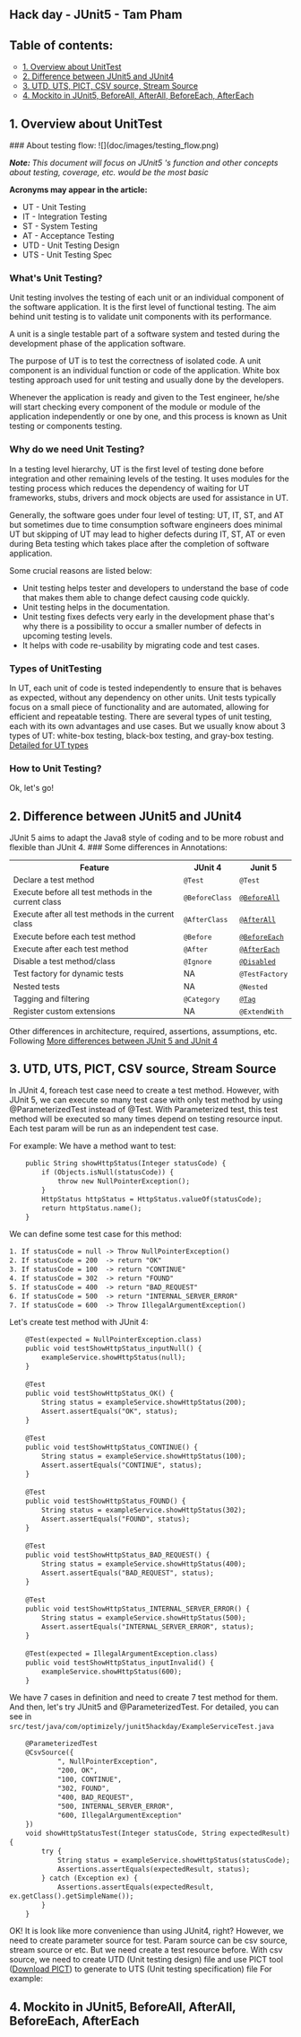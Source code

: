 ## Hack day - JUnit5 - Tam Pham

## Table of contents:
<ul style="list-style: circle;">
    <li><a href="#title_1" target="#">1. Overview about UnitTest</a></li>
    <li><a href="#title_2" target="#">2. Difference between JUnit5 and JUnit4</a></li>
    <li><a href="#title_3" target="#">3. UTD, UTS, PICT, CSV source, Stream Source</a></li>
    <li><a href="#title_4" target="#">4. Mockito in JUnit5, BeforeAll, AfterAll, BeforeEach, AfterEach</a></li>
</ul>

<h2 id="title_1">1. Overview about UnitTest</h2>
### About testing flow:
![](doc/images/testing_flow.png)
<br/>

<p><i><b>Note: </b> This document will focus on JUnit5 's function and other concepts about testing, coverage, etc. would be the most basic </i></p>

<b>Acronyms may appear in the article: </b>
<ul>
    <li>UT - Unit Testing</li>
    <li>IT - Integration Testing</li>
    <li>ST - System Testing</li>
    <li>AT - Acceptance Testing</li>
    <li>UTD - Unit Testing Design</li>
    <li>UTS - Unit Testing Spec</li>
</ul>

### What's Unit Testing?
Unit testing involves the testing of each unit or an individual component of the software application. It is the first level of functional testing. The aim behind unit testing is to validate unit components with its performance.

A unit is a single testable part of a software system and tested during the development phase of the application software.

The purpose of UT is to test the correctness of isolated code. A unit component is an individual function or code of the application. White box testing approach used for unit testing and usually done by the developers.

Whenever the application is ready and given to the Test engineer, he/she will start checking every component of the module or module of the application independently or one by one, and this process is known as Unit testing or components testing.

### Why do we need Unit Testing?
In a testing level hierarchy, UT is the first level of testing done before integration and other remaining levels of the testing.
It uses modules for the testing process which reduces the dependency of waiting for UT frameworks, stubs, drivers and mock objects are
used for assistance in UT.

Generally, the software goes under four level of testing: UT, IT, ST, and AT but sometimes
due to time consumption software engineers does minimal UT but skipping of UT may lead to higher defects during IT, ST, AT 
or even during Beta testing which takes place after the completion of software application.


Some crucial reasons are listed below:
<ul>
    <li>Unit testing helps tester and developers to understand the base of code that makes them able to change defect causing code quickly.</li>
    <li>Unit testing helps in the documentation.</li>
    <li>Unit testing fixes defects very early in the development phase that's why there is a possibility to occur a smaller number of defects in upcoming testing levels.</li>
    <li>It helps with code re-usability by migrating code and test cases.</li>
</ul>

### Types of UnitTesting
In UT, each unit of code is tested independently to ensure that is behaves as expected, without any dependency on other units. Unit tests typically focus on a small piece of 
functionality and are automated, allowing for efficient and repeatable testing. There are several types of unit testing, each with its own advantages 
and use cases. But we usually know about 3 types of UT: white-box testing, black-box testing, and gray-box testing.
<a href="https://www.javatpoint.com/types-of-unit-testing" target="_blank">Detailed for UT types</a>
### How to Unit Testing?
Ok, let's go!

<h2 id="title_2">2. Difference between JUnit5 and JUnit4</h2>
JUnit 5 aims to adapt the Java8 style of coding and to be more robust and flexible than JUnit 4. 
### Some differences in Annotations:
<table><tbody><tr><th>Feature</th><th>JUnit 4</th><th>Junit 5</th></tr><tr><td>Declare a test method</td><td><code>@Test</code></td><td><code>@Test</code></td></tr><tr><td>Execute before all test methods in the current class</td><td><code>@BeforeClass</code></td><td><code><a href="https://howtodoinjava.com/junit5/before-all-annotation-example/">@BeforeAll</a></code></td></tr><tr><td>Execute after all test methods in the current class</td><td><code>@AfterClass</code></td><td><code><a href="https://howtodoinjava.com/junit5/after-all-annotation-example/">@AfterAll</a></code></td></tr><tr><td>Execute before each test method</td><td><code>@Before</code></td><td><code><a href="https://howtodoinjava.com/junit5/before-each-annotation-example/">@BeforeEach</a></code></td></tr><tr><td>Execute after each test method</td><td><code>@After</code></td><td><code><a href="https://howtodoinjava.com/junit5/after-each-annotation-example/">@AfterEach</a></code></td></tr><tr><td>Disable a test method/class</td><td><code>@Ignore</code></td><td><code><a href="https://howtodoinjava.com/junit5/junit-5-disabled-test-example/">@Disabled</a></code></td></tr><tr><td>Test factory for dynamic tests</td><td>NA</td><td><code>@TestFactory</code></td></tr><tr><td>Nested tests</td><td>NA</td><td><code>@Nested</code></td></tr><tr><td>Tagging and filtering</td><td><code>@Category</code></td><td><code><a href="https://howtodoinjava.com/junit5/junit-5-tag-annotation-example/">@Tag</a></code></td></tr><tr><td>Register custom extensions</td><td>NA</td><td><code>@ExtendWith</code></td></tr></tbody></table>

Other differences in architecture, required, assertions, assumptions, etc. Following <a href="https://howtodoinjava.com/junit5/junit-5-vs-junit-4/" target="_blank">More differences between JUnit 5 and JUnit 4</a>

<h2 id="title_3">3. UTD, UTS, PICT, CSV source, Stream Source</h2>
In JUnit 4, foreach test case need to create a test method. However, with JUnit 5, we can execute so many test case with only test method by using @ParameterizedTest instead of @Test. 
With Parameterized test, this test method will be executed so many times depend on testing resource input. Each test param will be run as an independent test case. 

For example:
We have a method want to test:
```
    public String showHttpStatus(Integer statusCode) {
        if (Objects.isNull(statusCode)) {
            throw new NullPointerException();
        }
        HttpStatus httpStatus = HttpStatus.valueOf(statusCode);
        return httpStatus.name();
    }
```
We can define some test case for this method:
```
1. If statusCode = null -> Throw NullPointerException()
2. If statusCode = 200  -> return "OK"
3. If statusCode = 100  -> return "CONTINUE"
4. If statusCode = 302  -> return "FOUND"
5. If statusCode = 400  -> return "BAD_REQUEST"
6. If statusCode = 500  -> return "INTERNAL_SERVER_ERROR"
7. If statusCode = 600  -> Throw IllegalArgumentException()
```

Let's create test method with JUnit 4:
```
    @Test(expected = NullPointerException.class)
    public void testShowHttpStatus_inputNull() {
        exampleService.showHttpStatus(null);
    }

    @Test
    public void testShowHttpStatus_OK() {
        String status = exampleService.showHttpStatus(200);
        Assert.assertEquals("OK", status);
    }

    @Test
    public void testShowHttpStatus_CONTINUE() {
        String status = exampleService.showHttpStatus(100);
        Assert.assertEquals("CONTINUE", status);
    }

    @Test
    public void testShowHttpStatus_FOUND() {
        String status = exampleService.showHttpStatus(302);
        Assert.assertEquals("FOUND", status);
    }

    @Test
    public void testShowHttpStatus_BAD_REQUEST() {
        String status = exampleService.showHttpStatus(400);
        Assert.assertEquals("BAD_REQUEST", status);
    }

    @Test
    public void testShowHttpStatus_INTERNAL_SERVER_ERROR() {
        String status = exampleService.showHttpStatus(500);
        Assert.assertEquals("INTERNAL_SERVER_ERROR", status);
    }

    @Test(expected = IllegalArgumentException.class)
    public void testShowHttpStatus_inputInvalid() {
        exampleService.showHttpStatus(600);
    }
```
We have 7 cases in definition and need to create 7 test method for them. And then, let's try JUnit5 and @ParameterizedTest.
For detailed, you can see in `src/test/java/com/optimizely/junit5hackday/ExampleServiceTest.java`
```
    @ParameterizedTest
    @CsvSource({
            ", NullPointerException",
            "200, OK",
            "100, CONTINUE",
            "302, FOUND",
            "400, BAD_REQUEST",
            "500, INTERNAL_SERVER_ERROR",
            "600, IllegalArgumentException"
    })
    void showHttpStatusTest(Integer statusCode, String expectedResult) {
        try {
            String status = exampleService.showHttpStatus(statusCode);
            Assertions.assertEquals(expectedResult, status);
        } catch (Exception ex) {
            Assertions.assertEquals(expectedResult, ex.getClass().getSimpleName());
        }
    }
```
OK! It is look like more convenience than using JUnit4, right?
However, we need to create parameter source for test. Param source can be csv source, stream source or etc. But we need create a test resource before.
With csv source, we need to create UTD (Unit testing design) file and use PICT tool 
(<a href="https://github.com/microsoft/pict/releases/" target="_blank">Download PICT</a>) to generate to UTS (Unit testing specification) file
For example:


<h2 id="title_4">4. Mockito in JUnit5, BeforeAll, AfterAll, BeforeEach, AfterEach</h2>
